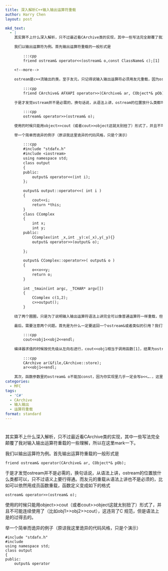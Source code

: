 ```yaml
---
title: 深入解析C++输入输出运算符重载
author: Harry Chen
layout: post

mkd_text:
  - |
    其实算不上什么深入解析，只不过最近看CArchive类的实现，其中一些写法完全颠覆了我对输入输出运算符重载的一些理解，所以在这里mark一下。
    
    我们以输出运算符为例。首先输出运算符重载的一般形式是
    
    	:::cpp
    	friend ostream& operator<<(ostream& o,const ClassName& c);[1]
    
    <!--more-->
    
    ostream是c++流输出的类，至于友元，只记得说输入输出运算符必须用友元重载，因为ostream是受保护的。今天看CArchive类实现的时候，里面有如下的定义
    
    	:::cpp
    	friend CArchive& AFXAPI operator>>(CArchive& ar, CObject*& pOb);
    
    于是才发觉ostream并不是必需的，换句话说，从语法上讲，ostream的位置放什么类都可以，只不过语义上要行得通。而友元的重载从语法上讲也不是必须的，比如可以依然用成员函数重载，函数定义变成如下的格式
    
    	:::cpp
    	ostream& operator>>(ostream& o);
    
    使用的时候只能用object>>cout（或者cout>>object这就太别扭了）形式了，并且不可能连续使用了（比如obj1>>obj2>>cout），这违背了C++规范，但是语法上是的过得去的。
    
    举一个简单而诡异的例子（原谅我这里诡异的代码风格，只是个演示）
    
    	:::cpp
    	#include "stdafx.h"
    	#include <iostream>
    	using namespace std;
    	class output
    	{
    	public:
    		output& operator<<(int i);
    	};
    
    	output& output::operator<<( int i )
    	{
    		cout<<i;
    		return *this;
    	}
    	class CComplex 
    	{
    		int x;
    		int y;
    	public:
    		CComplex(int _x,int _y):x(_x),y(_y){}
    		output& operator>>(output& o);
    		
    	};
    
    	output& CComplex::operator>>( output& o )
    	{
    		o<<x<<y;
    		return o;
    	}
    
    	int _tmain(int argc, _TCHAR* argv[])
    	{
    		CComplex c(1,2);
    		c>>output();
    	}
    
    绕了两个圈圈，只是为了说明输入输出运算符语法上讲完全可以像普通运算符一样重载，但是语义上看输出运算符<<里，ostream只能做左值，而ostream不能让你去添加一个成员函数，所以只能用友元重载，输入运算符里，istream也只能做左值，因而同样只能用友元重载。
    
    最后，需要注意两个问题。首先是为什么一定要返回一个ostream&或者类似的引用？我们可以从这个例子来想
    
    	:::cpp	
    	cout<<obj1<<obj2<<endl;
    
    编译器求值的时候按优先级从左向右进行，cout<<obj1相当于调用函数[1]，结果为ostream的引用才能继续进行右边的<<obj2，这也解释了为什么如下语句是编译不过去的（CArchive里没有对ostream对象的输出运算符重载，因而ar<<obj1返回CArchive&引用之后下一步就报错了）。
    
    	:::cpp
    	CArchive ar(&file,CArchive::store);
    	ar<<obj1<<endl;
    
    其次，函数参数里的ostream& o不能加const，因为你实现里几乎一定会写o<<….，这里相当于调用ostream对应的重载函数修改ostream，因而编译的时候会报错。
categories:
  - MFC
tags:
  - 'C#'
  - CArchive
  - 输入输出
  - 运算符重载
format: standard
---
```

# 

其实算不上什么深入解析，只不过最近看CArchive类的实现，其中一些写法完全颠覆了我对输入输出运算符重载的一些理解，所以在这里mark一下。

我们以输出运算符为例。首先输出运算符重载的一般形式是


    friend ostream& operator(CArchive& ar, CObject*& pOb);


于是才发觉ostream并不是必需的，换句话说，从语法上讲，ostream的位置放什么类都可以，只不过语义上要行得通。而友元的重载从语法上讲也不是必须的，比如可以依然用成员函数重载，函数定义变成如下的格式


    ostream& operator>>(ostream& o);


使用的时候只能用object>>cout（或者cout>>object这就太别扭了）形式了，并且不可能连续使用了（比如obj1>>obj2>>cout），这违背了C 规范，但是语法上是的过得去的。

举一个简单而诡异的例子（原谅我这里诡异的代码风格，只是个演示）


    #include "stdafx.h"
    #include 
    using namespace std;
    class output
    {
    public:
        output& operator

